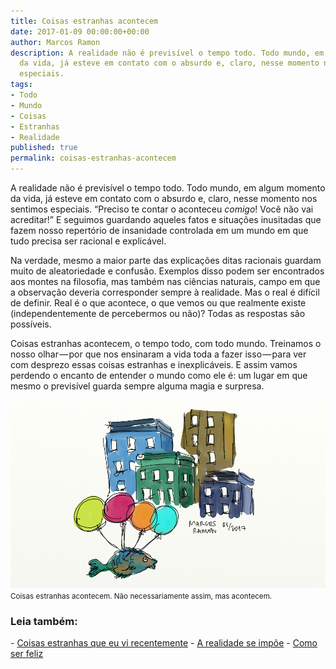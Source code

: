 ```yaml
---
title: Coisas estranhas acontecem
date: 2017-01-09 00:00:00+00:00
author: Marcos Ramon
description: A realidade não é previsível o tempo todo. Todo mundo, em algum momento
  da vida, já esteve em contato com o absurdo e, claro, nesse momento nos sentimos
  especiais.
tags:
- Todo
- Mundo
- Coisas
- Estranhas
- Realidade
published: true
permalink: coisas-estranhas-acontecem
---
```

A realidade não é previsível o tempo todo. Todo mundo, em algum momento da vida, já esteve em contato com o absurdo e, claro, nesse momento nos sentimos especiais. “Preciso te contar o aconteceu *comigo*! Você não vai acreditar!” E seguimos guardando aqueles fatos e situações inusitadas que fazem nosso repertório de insanidade controlada em um mundo em que tudo precisa ser racional e explicável.

Na verdade, mesmo a maior parte das explicações ditas racionais guardam muito de aleatoriedade e confusão. Exemplos disso podem ser encontrados aos montes na filosofia, mas também nas ciências naturais, campo em que a observação deveria corresponder sempre à realidade. Mas o real é difícil de definir. Real é o que acontece, o que vemos ou que realmente existe (independentemente de percebermos ou não)? Todas as respostas são possíveis.

Coisas estranhas acontecem, o tempo todo, com todo mundo. Treinamos o nosso olhar — por que nos ensinaram a vida toda a fazer isso — para ver com desprezo essas coisas estranhas e inexplicáveis. E assim vamos perdendo o encanto de entender o mundo como ele é: um lugar em que mesmo o previsível guarda sempre alguma magia e surpresa.

<img src="/assets/img/estranhas.png">
<small>Coisas estranhas acontecem. Não necessariamente assim, mas acontecem.</small>



<h3>Leia também:</h3>
- <a href="/coisas-estranhas-que-eu-vi-recentemente">Coisas estranhas que eu vi recentemente</a>
- <a href="/a-realidade-se-impoe">A realidade se impõe</a>
- <a href="/como-ser-feliz">Como ser feliz</a>
